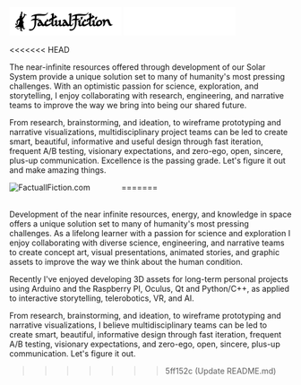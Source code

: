 <div align="left">
  <img src="https://raw.githubusercontent.com/oceanbluesky/oceanbluesky/main/images/Signature_FF_Logo_black.png#gh-light-mode-only" width="200"/>
  <img src="https://raw.githubusercontent.com/oceanbluesky/oceanbluesky/main/images/Signature_FF_Logo_white.png#gh-dark-mode-only" width="200"/>
</div>

<<<<<<< HEAD
<p>
The near-infinite resources offered through development of our Solar System provide a unique solution set to many of humanity's most pressing challenges. With an optimistic passion for science, exploration, and storytelling, I enjoy collaborating with research, engineering, and narrative teams to improve the way we bring into being our shared future. 
</p>
<p>
From research, brainstorming, and ideation, to wireframe prototyping and narrative visualizations, multidisciplinary project teams can be led to create smart, beautiful, informative and useful design through fast iteration, frequent A/B testing, visionary expectations, and zero-ego, open, sincere, plus-up communication. Excellence is the passing grade. Let's figure it out and make amazing things.
</p>
=======
<img align="left" alt="FactuallFiction.com" width="200px" src="http://factualfiction.com/factualfictionstudios/wp-content/uploads/2018/11/Signature_FF_Logo_whiteBKGRDTspread-1.png" /> 

<br />
<br />

Development of the near infinite resources, energy, and knowledge in space offers a unique solution set to many of humanity's most pressing challenges. As a lifelong learner with a passion for science and exploration I enjoy collaborating with diverse science, engineering, and narrative teams to create concept art, visual presentations, animated stories, and graphic assets to improve the way we think about the human condition. 

Recently I've enjoyed developing 3D assets for long-term personal projects using Arduino and the Raspberry PI, Oculus, Qt and Python/C++, as applied to interactive storytelling, telerobotics, VR, and AI.
 
From research, brainstorming, and ideation, to wireframe prototyping and narrative visualizations, I believe multidisciplinary teams can be led to create smart, beautiful, informative design through fast iteration, frequent A/B testing, visionary expectations, and zero-ego, open, sincere, plus-up communication. Let's figure it out. 
>>>>>>> 5ff152c (Update README.md)

